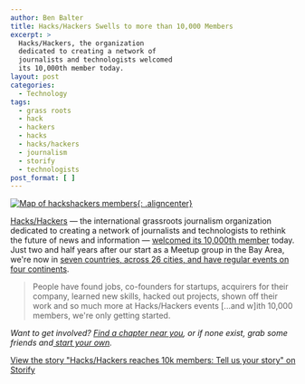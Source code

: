 ```yaml
---
author: Ben Balter
title: Hacks/Hackers Swells to more than 10,000 Members
excerpt: >
  Hacks/Hackers, the organization
  dedicated to creating a network of
  journalists and technologists welcomed
  its 10,000th member today.
layout: post
categories:
  - Technology
tags:
  - grass roots
  - hack
  - hackers
  - hacks
  - hacks/hackers
  - journalism
  - storify
  - technologists
post_format: [ ]
---
```


[![Map of hackshackers members](https://blog.arcestia.my.id/wp-content/uploads/2012/04/hacks-hackers-10k.png){: .aligncenter}](https://blog.arcestia.my.id/wp-content/uploads/2012/04/hacks-hackers-10k.png)

[Hacks/Hackers](http://hackshackers.com/) — the international grassroots journalism organization dedicated to creating a network of journalists and technologists to rethink the future of news and information — [welcomed its 10,000th member](http://hackshackers.com/blog/2012/04/19/hackshackers-passes-10k-members-worldwide/) today. Just two and half years after our start as a Meetup group in the Bay Area, we're now in [seven countries, across 26 cities, and have regular events on four continents](http://hackshackers.meetup.com/).

> People have found jobs, co-founders for startups, acquirers for their company, learned new skills, hacked out projects, shown off their work and so much more at Hacks/Hackers events \[...and w\]ith 10,000 members, we're only getting started.

*Want to get involved? [Find a chapter near you](http://hackshackers.com/chapters/), or if none exist, grab some friends and[ start your own](http://hackshackers.com/resources/join/).*

[View the story "Hacks/Hackers reaches 10k members: Tell us your story" on Storify](http://storify.com/burtherman/hacks-hackers-reaches-10k-members-tell-us-your-sto.html)

